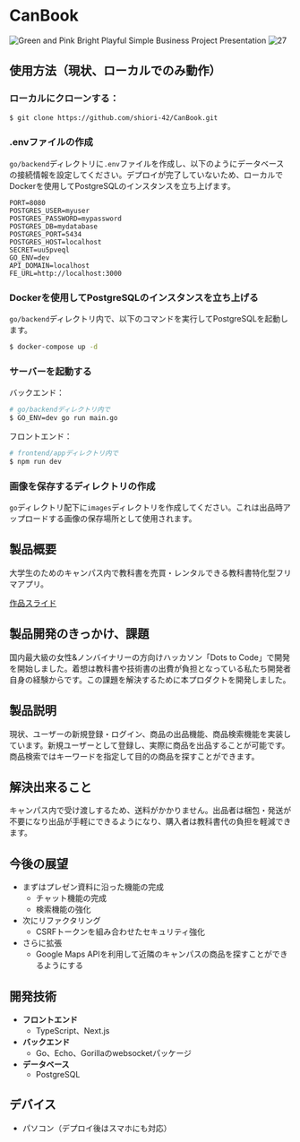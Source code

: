 
# CanBook

![Green and Pink Bright Playful Simple Business Project Presentation](https://github.com/shiori-42/CanBook/assets/147027038/67a377c2-61a7-491a-87e5-d6ce08d3712c.png)
![27](https://github.com/shiori-42/CanBook/assets/147027038/c544fcfe-f9e8-47b4-89f4-81f67de40e07.png)

## 使用方法（現状、ローカルでのみ動作）

### ローカルにクローンする：

```bash
$ git clone https://github.com/shiori-42/CanBook.git
```

### .envファイルの作成

`go/backend`ディレクトリに`.env`ファイルを作成し、以下のようにデータベースの接続情報を設定してください。デプロイが完了していないため、ローカルでDockerを使用してPostgreSQLのインスタンスを立ち上げます。

```
PORT=8080
POSTGRES_USER=myuser
POSTGRES_PASSWORD=mypassword
POSTGRES_DB=mydatabase
POSTGRES_PORT=5434
POSTGRES_HOST=localhost
SECRET=uu5pveql
GO_ENV=dev
API_DOMAIN=localhost
FE_URL=http://localhost:3000
```

### Dockerを使用してPostgreSQLのインスタンスを立ち上げる

`go/backend`ディレクトリ内で、以下のコマンドを実行してPostgreSQLを起動します。

```bash
$ docker-compose up -d
```

### サーバーを起動する

バックエンド：

```bash
# go/backendディレクトリ内で
$ GO_ENV=dev go run main.go
```

フロントエンド：

```bash
# frontend/appディレクトリ内で
$ npm run dev
```

### 画像を保存するディレクトリの作成

`go`ディレクトリ配下に`images`ディレクトリを作成してください。これは出品時アップロードする画像の保存場所として使用されます。

## 製品概要

大学生のためのキャンパス内で教科書を売買・レンタルできる教科書特化型フリマアプリ。

[作品スライド](https://www.canva.com/design/DAGAO-n2Ewo/s37XOtN8EWCaMm2fmXKKUw/edit?utm_content=DAGAO-n2Ewo&utm_campaign=designshare&utm_medium=link2&utm_source=sharebutton)

## 製品開発のきっかけ、課題

国内最大級の女性&ノンバイナリーの方向けハッカソン「Dots to Code」で開発を開始しました。着想は教科書や技術書の出費が負担となっている私たち開発者自身の経験からです。この課題を解決するために本プロダクトを開発しました。

## 製品説明

現状、ユーザーの新規登録・ログイン、商品の出品機能、商品検索機能を実装しています。新規ユーザーとして登録し、実際に商品を出品することが可能です。商品検索ではキーワードを指定して目的の商品を探すことができます。

## 解決出来ること

キャンパス内で受け渡しするため、送料がかかりません。出品者は梱包・発送が不要になり出品が手軽にできるようになり、購入者は教科書代の負担を軽減できます。

## 今後の展望

- まずはプレゼン資料に沿った機能の完成
  - チャット機能の完成
  - 検索機能の強化
- 次にリファクタリング
  - CSRFトークンを組み合わせたセキュリティ強化
- さらに拡張
  - Google Maps APIを利用して近隣のキャンパスの商品を探すことができるようにする

## 開発技術

- **フロントエンド**
  - TypeScript、Next.js
- **バックエンド**
  - Go、Echo、Gorillaのwebsocketパッケージ
- **データベース**
  - PostgreSQL

## デバイス

- パソコン（デプロイ後はスマホにも対応）
